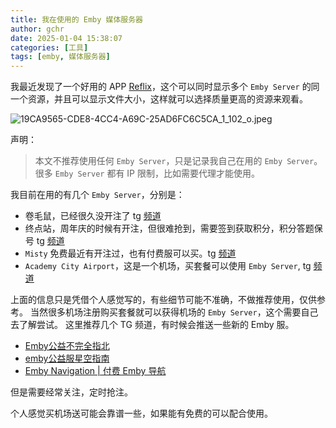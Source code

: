 ```yaml
---
title: 我在使用的 Emby 媒体服务器
author: gchr
date: 2025-01-04 15:38:07
categories: [工具]
tags: [emby, 媒体服务器]
---
```


我最近发现了一个好用的 APP [Reflix](https://apps.apple.com/cn/app/reflix/id6621243955)，这个可以同时显示多个 ``Emby Server`` 的同一个资源，并且可以显示文件大小，这样就可以选择质量更高的资源来观看。

![19CA9565-CDE8-4CC4-A69C-25AD6FC6C5CA_1_102_o.jpeg](https://cdn.jsdelivr.net/gh/gongchunru/image/img/20250104160652342.jpeg)

声明：
> 本文不推荐使用任何 `Emby Server`，只是记录我自己在用的 `Emby Server`。很多 `Emby Server` 都有 IP 限制，比如需要代理才能使用。

我目前在用的有几个 `Emby Server`，分别是：
* 卷毛鼠，已经很久没开注了  tg [频道](https://t.me/CurlyMouse)
* 终点站，周年庆的时候有开注，但很难抢到，需要签到获取积分，积分答题保号  tg [频道](https://t.me/embypub)
* `Misty` 免费最近有开注过，也有付费服可以买。tg [频道](https://t.me/FreeEmbyChannel)
* `Academy City Airport`，这是一个机场，买套餐可以使用 `Emby Server`, tg [频道](https://t.me/ACA_Channel)

上面的信息只是凭借个人感觉写的，有些细节可能不准确，不做推荐使用，仅供参考。
当然很多机场注册购买套餐就可以获得机场的 `Emby Server`，这个需要自己去了解尝试。
这里推荐几个 TG 频道，有时候会推送一些新的 Emby 服。

* [Emby公益不完全指北](https://t.me/FreeEmbyGuide) 
* [emby公益服星空指南](https://t.me/embyxk)
* [Emby Navigation | 付费 Emby 导航](https://t.me/Emby_Navigation)

但是需要经常关注，定时抢注。

个人感觉买机场送可能会靠谱一些，如果能有免费的可以配合使用。